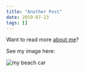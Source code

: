 ```yaml
---
title: "Another Post"
date: 2019-07-23
tags: []
---
```


Want to read more [about me](/about)?

See my image here: 

![my beach car](/img/asphalt-automobile-automotive-2303781.jpg)